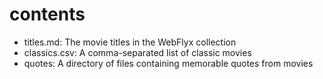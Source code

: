 # contents
- titles.md: The movie titles in the WebFlyx collection
- classics.csv: A comma-separated list of classic movies
- quotes: A directory of files containing memorable quotes from movies






